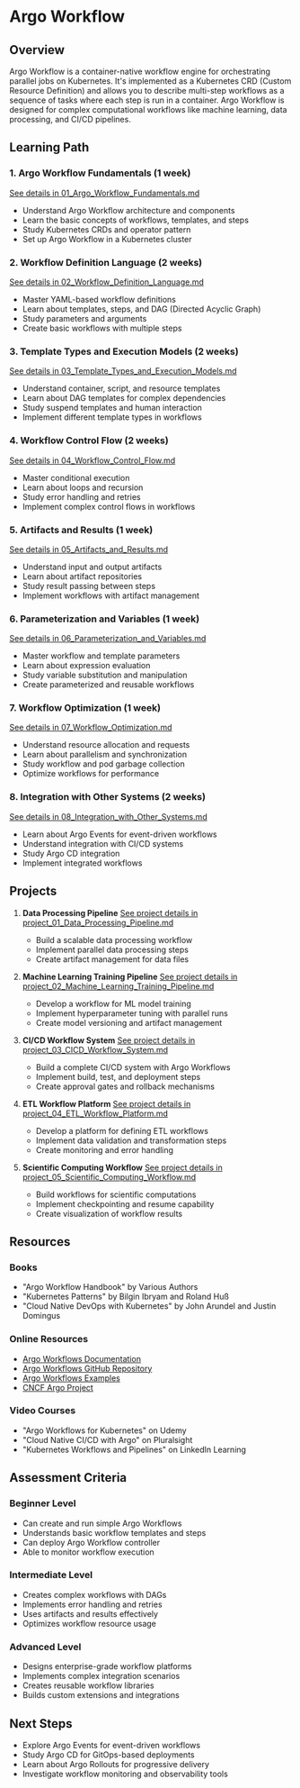 # Argo Workflow

## Overview
Argo Workflow is a container-native workflow engine for orchestrating parallel jobs on Kubernetes. It's implemented as a Kubernetes CRD (Custom Resource Definition) and allows you to describe multi-step workflows as a sequence of tasks where each step is run in a container. Argo Workflow is designed for complex computational workflows like machine learning, data processing, and CI/CD pipelines.

## Learning Path

### 1. Argo Workflow Fundamentals (1 week)
[See details in 01_Argo_Workflow_Fundamentals.md](03_Argo_Workflow/01_Argo_Workflow_Fundamentals.md)
- Understand Argo Workflow architecture and components
- Learn the basic concepts of workflows, templates, and steps
- Study Kubernetes CRDs and operator pattern
- Set up Argo Workflow in a Kubernetes cluster

### 2. Workflow Definition Language (2 weeks)
[See details in 02_Workflow_Definition_Language.md](03_Argo_Workflow/02_Workflow_Definition_Language.md)
- Master YAML-based workflow definitions
- Learn about templates, steps, and DAG (Directed Acyclic Graph)
- Study parameters and arguments
- Create basic workflows with multiple steps

### 3. Template Types and Execution Models (2 weeks)
[See details in 03_Template_Types_and_Execution_Models.md](03_Argo_Workflow/03_Template_Types_and_Execution_Models.md)
- Understand container, script, and resource templates
- Learn about DAG templates for complex dependencies
- Study suspend templates and human interaction
- Implement different template types in workflows

### 4. Workflow Control Flow (2 weeks)
[See details in 04_Workflow_Control_Flow.md](03_Argo_Workflow/04_Workflow_Control_Flow.md)
- Master conditional execution
- Learn about loops and recursion
- Study error handling and retries
- Implement complex control flows in workflows

### 5. Artifacts and Results (1 week)
[See details in 05_Artifacts_and_Results.md](03_Argo_Workflow/05_Artifacts_and_Results.md)
- Understand input and output artifacts
- Learn about artifact repositories
- Study result passing between steps
- Implement workflows with artifact management

### 6. Parameterization and Variables (1 week)
[See details in 06_Parameterization_and_Variables.md](03_Argo_Workflow/06_Parameterization_and_Variables.md)
- Master workflow and template parameters
- Learn about expression evaluation
- Study variable substitution and manipulation
- Create parameterized and reusable workflows

### 7. Workflow Optimization (1 week)
[See details in 07_Workflow_Optimization.md](03_Argo_Workflow/07_Workflow_Optimization.md)
- Understand resource allocation and requests
- Learn about parallelism and synchronization
- Study workflow and pod garbage collection
- Optimize workflows for performance

### 8. Integration with Other Systems (2 weeks)
[See details in 08_Integration_with_Other_Systems.md](03_Argo_Workflow/08_Integration_with_Other_Systems.md)
- Learn about Argo Events for event-driven workflows
- Understand integration with CI/CD systems
- Study Argo CD integration
- Implement integrated workflows

## Projects

1. **Data Processing Pipeline**
   [See project details in project_01_Data_Processing_Pipeline.md](03_Argo_Workflow/project_01_Data_Processing_Pipeline.md)
   - Build a scalable data processing workflow
   - Implement parallel data processing steps
   - Create artifact management for data files

2. **Machine Learning Training Pipeline**
   [See project details in project_02_Machine_Learning_Training_Pipeline.md](03_Argo_Workflow/project_02_Machine_Learning_Training_Pipeline.md)
   - Develop a workflow for ML model training
   - Implement hyperparameter tuning with parallel runs
   - Create model versioning and artifact management

3. **CI/CD Workflow System**
   [See project details in project_03_CICD_Workflow_System.md](03_Argo_Workflow/project_03_CICD_Workflow_System.md)
   - Build a complete CI/CD system with Argo Workflows
   - Implement build, test, and deployment steps
   - Create approval gates and rollback mechanisms

4. **ETL Workflow Platform**
   [See project details in project_04_ETL_Workflow_Platform.md](03_Argo_Workflow/project_04_ETL_Workflow_Platform.md)
   - Develop a platform for defining ETL workflows
   - Implement data validation and transformation steps
   - Create monitoring and error handling

5. **Scientific Computing Workflow**
   [See project details in project_05_Scientific_Computing_Workflow.md](03_Argo_Workflow/project_05_Scientific_Computing_Workflow.md)
   - Build workflows for scientific computations
   - Implement checkpointing and resume capability
   - Create visualization of workflow results

## Resources

### Books
- "Argo Workflow Handbook" by Various Authors
- "Kubernetes Patterns" by Bilgin Ibryam and Roland Huß
- "Cloud Native DevOps with Kubernetes" by John Arundel and Justin Domingus

### Online Resources
- [Argo Workflows Documentation](https://argoproj.github.io/argo-workflows/)
- [Argo Workflows GitHub Repository](https://github.com/argoproj/argo-workflows)
- [Argo Workflows Examples](https://github.com/argoproj/argo-workflows/tree/master/examples)
- [CNCF Argo Project](https://www.cncf.io/projects/argo/)

### Video Courses
- "Argo Workflows for Kubernetes" on Udemy
- "Cloud Native CI/CD with Argo" on Pluralsight
- "Kubernetes Workflows and Pipelines" on LinkedIn Learning

## Assessment Criteria

### Beginner Level
- Can create and run simple Argo Workflows
- Understands basic workflow templates and steps
- Can deploy Argo Workflow controller
- Able to monitor workflow execution

### Intermediate Level
- Creates complex workflows with DAGs
- Implements error handling and retries
- Uses artifacts and results effectively
- Optimizes workflow resource usage

### Advanced Level
- Designs enterprise-grade workflow platforms
- Implements complex integration scenarios
- Creates reusable workflow libraries
- Builds custom extensions and integrations

## Next Steps
- Explore Argo Events for event-driven workflows
- Study Argo CD for GitOps-based deployments
- Learn about Argo Rollouts for progressive delivery
- Investigate workflow monitoring and observability tools

